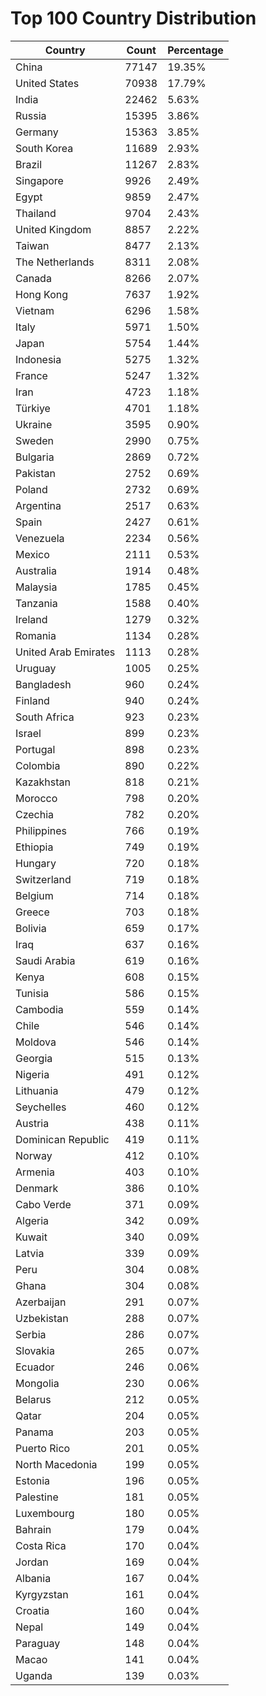 # Top 100 Country Distribution
| Country | Count | Percentage |
|----|----|----|
| China | 77147 | 19.35% |
| United States | 70938 | 17.79% |
| India | 22462 | 5.63% |
| Russia | 15395 | 3.86% |
| Germany | 15363 | 3.85% |
| South Korea | 11689 | 2.93% |
| Brazil | 11267 | 2.83% |
| Singapore | 9926 | 2.49% |
| Egypt | 9859 | 2.47% |
| Thailand | 9704 | 2.43% |
| United Kingdom | 8857 | 2.22% |
| Taiwan | 8477 | 2.13% |
| The Netherlands | 8311 | 2.08% |
| Canada | 8266 | 2.07% |
| Hong Kong | 7637 | 1.92% |
| Vietnam | 6296 | 1.58% |
| Italy | 5971 | 1.50% |
| Japan | 5754 | 1.44% |
| Indonesia | 5275 | 1.32% |
| France | 5247 | 1.32% |
| Iran | 4723 | 1.18% |
| Türkiye | 4701 | 1.18% |
| Ukraine | 3595 | 0.90% |
| Sweden | 2990 | 0.75% |
| Bulgaria | 2869 | 0.72% |
| Pakistan | 2752 | 0.69% |
| Poland | 2732 | 0.69% |
| Argentina | 2517 | 0.63% |
| Spain | 2427 | 0.61% |
| Venezuela | 2234 | 0.56% |
| Mexico | 2111 | 0.53% |
| Australia | 1914 | 0.48% |
| Malaysia | 1785 | 0.45% |
| Tanzania | 1588 | 0.40% |
| Ireland | 1279 | 0.32% |
| Romania | 1134 | 0.28% |
| United Arab Emirates | 1113 | 0.28% |
| Uruguay | 1005 | 0.25% |
| Bangladesh | 960 | 0.24% |
| Finland | 940 | 0.24% |
| South Africa | 923 | 0.23% |
| Israel | 899 | 0.23% |
| Portugal | 898 | 0.23% |
| Colombia | 890 | 0.22% |
| Kazakhstan | 818 | 0.21% |
| Morocco | 798 | 0.20% |
| Czechia | 782 | 0.20% |
| Philippines | 766 | 0.19% |
| Ethiopia | 749 | 0.19% |
| Hungary | 720 | 0.18% |
| Switzerland | 719 | 0.18% |
| Belgium | 714 | 0.18% |
| Greece | 703 | 0.18% |
| Bolivia | 659 | 0.17% |
| Iraq | 637 | 0.16% |
| Saudi Arabia | 619 | 0.16% |
| Kenya | 608 | 0.15% |
| Tunisia | 586 | 0.15% |
| Cambodia | 559 | 0.14% |
| Chile | 546 | 0.14% |
| Moldova | 546 | 0.14% |
| Georgia | 515 | 0.13% |
| Nigeria | 491 | 0.12% |
| Lithuania | 479 | 0.12% |
| Seychelles | 460 | 0.12% |
| Austria | 438 | 0.11% |
| Dominican Republic | 419 | 0.11% |
| Norway | 412 | 0.10% |
| Armenia | 403 | 0.10% |
| Denmark | 386 | 0.10% |
| Cabo Verde | 371 | 0.09% |
| Algeria | 342 | 0.09% |
| Kuwait | 340 | 0.09% |
| Latvia | 339 | 0.09% |
| Peru | 304 | 0.08% |
| Ghana | 304 | 0.08% |
| Azerbaijan | 291 | 0.07% |
| Uzbekistan | 288 | 0.07% |
| Serbia | 286 | 0.07% |
| Slovakia | 265 | 0.07% |
| Ecuador | 246 | 0.06% |
| Mongolia | 230 | 0.06% |
| Belarus | 212 | 0.05% |
| Qatar | 204 | 0.05% |
| Panama | 203 | 0.05% |
| Puerto Rico | 201 | 0.05% |
| North Macedonia | 199 | 0.05% |
| Estonia | 196 | 0.05% |
| Palestine | 181 | 0.05% |
| Luxembourg | 180 | 0.05% |
| Bahrain | 179 | 0.04% |
| Costa Rica | 170 | 0.04% |
| Jordan | 169 | 0.04% |
| Albania | 167 | 0.04% |
| Kyrgyzstan | 161 | 0.04% |
| Croatia | 160 | 0.04% |
| Nepal | 149 | 0.04% |
| Paraguay | 148 | 0.04% |
| Macao | 141 | 0.04% |
| Uganda | 139 | 0.03% |

